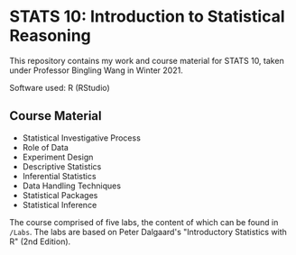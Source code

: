 # STATS 10: Introduction to Statistical Reasoning

This repository contains my work and course material for STATS 10, taken under Professor Bingling Wang in Winter 2021. 

Software used: R (RStudio)

## Course Material

- Statistical Investigative Process
- Role of Data
- Experiment Design
- Descriptive Statistics
- Inferential Statistics
- Data Handling Techniques
- Statistical Packages
- Statistical Inference

The course comprised of five labs, the content of which can be found in `/Labs`. The labs are based on Peter Dalgaard's "Introductory Statistics with R" (2nd Edition).


